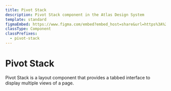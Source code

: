 ```yaml
---
title: Pivot Stack
description: Pivot Stack component in the Atlas Design System
template: standard
figmaEmbed: https://www.figma.com/embed?embed_host=share&url=https%3A%2F%2Fwww.figma.com%2Ffile%2FuVA2amRR71yJZ0GS6RI6zL%2F%25F0%259F%258C%259E-Atlas-Design-Library%3Fnode-id%3D2373%253A7743%26t%3DsDMM7LXwbJhYa2fx-1
classType: Component
classPrefixes:
  - pivot-stack
---
```


# Pivot Stack

Pivot Stack is a layout component that provides a tabbed interface to display multiple views of a page.
